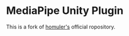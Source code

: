# MediaPipe Unity Plugin

This is a fork of [homuler's](https://github.com/homuler/MediaPipeUnityPlugin) official ropository.
